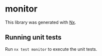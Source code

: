 # monitor

This library was generated with [Nx](https://nx.dev).

## Running unit tests

Run `nx test monitor` to execute the unit tests.
